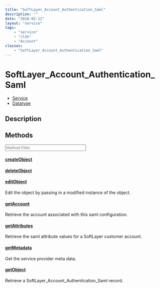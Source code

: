 ```yaml
---
title: "SoftLayer_Account_Authentication_Saml"
description: ""
date: "2018-02-12"
layout: "service"
tags:
    - "service"
    - "sldn"
    - "Account"
classes:
    - "SoftLayer_Account_Authentication_Saml"
---
```

# SoftLayer_Account_Authentication_Saml
<div id='service-datatype'>
    <ul id='sldn-reference-tabs'>
    <li id='service'> <a href='/reference/services/SoftLayer_Account_Authentication_Saml' >Service</a></li>    <li id='datatype'> <a href='/reference/datatypes/SoftLayer_Account_Authentication_Saml' >Datatype</a></li>
    </ul>
</div>

## Description




        
<div id="properties" class="content service-content">

## Methods

<div class="view-filters">
    <div class="clearfix">
        <div class="search-input-box">
            <input placeholder="Method Filter" onkeyup="titleSearch(inputId='edit-combine', divId='method-div', elementClass='method-row')" 
                type="text" id="edit-combine" value="" size="30" maxlength="128" class="form-text">
        </div>
    </div>
</div>

<div id="method-div">

<div class="method-row">

#### [createObject](/reference/services/SoftLayer_Account_Authentication_Saml/createObject)

</div>

<div class="method-row">

#### [deleteObject](/reference/services/SoftLayer_Account_Authentication_Saml/deleteObject)

</div>

<div class="method-row">

#### [editObject](/reference/services/SoftLayer_Account_Authentication_Saml/editObject)
Edit the object by passing in a modified instance of the object.
</div>

<div class="method-row">

#### [getAccount](/reference/services/SoftLayer_Account_Authentication_Saml/getAccount)
Retrieve the account associated with this saml configuration.
</div>

<div class="method-row">

#### [getAttributes](/reference/services/SoftLayer_Account_Authentication_Saml/getAttributes)
Retrieve the saml attribute values for a SoftLayer customer account.
</div>

<div class="method-row">

#### [getMetadata](/reference/services/SoftLayer_Account_Authentication_Saml/getMetadata)
Get the service provider meta data.
</div>

<div class="method-row">

#### [getObject](/reference/services/SoftLayer_Account_Authentication_Saml/getObject)
Retrieve a SoftLayer_Account_Authentication_Saml record.
</div>
</div>

</div>

